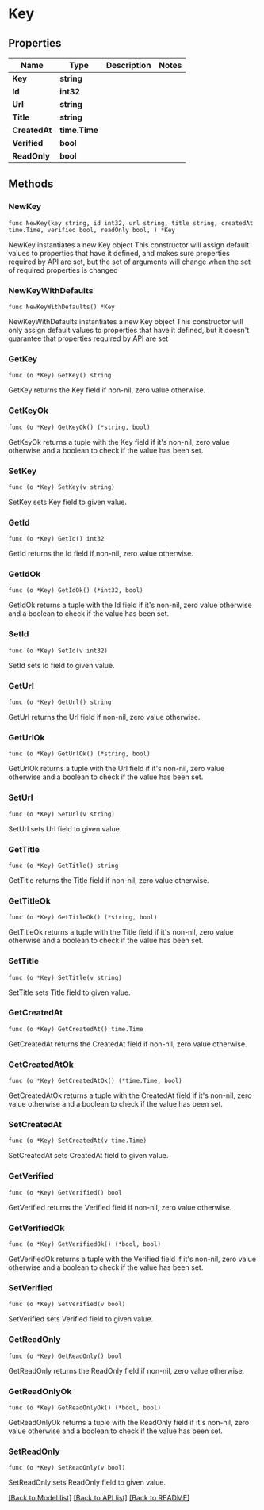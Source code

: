 # Key

## Properties

Name | Type | Description | Notes
------------ | ------------- | ------------- | -------------
**Key** | **string** |  | 
**Id** | **int32** |  | 
**Url** | **string** |  | 
**Title** | **string** |  | 
**CreatedAt** | **time.Time** |  | 
**Verified** | **bool** |  | 
**ReadOnly** | **bool** |  | 

## Methods

### NewKey

`func NewKey(key string, id int32, url string, title string, createdAt time.Time, verified bool, readOnly bool, ) *Key`

NewKey instantiates a new Key object
This constructor will assign default values to properties that have it defined,
and makes sure properties required by API are set, but the set of arguments
will change when the set of required properties is changed

### NewKeyWithDefaults

`func NewKeyWithDefaults() *Key`

NewKeyWithDefaults instantiates a new Key object
This constructor will only assign default values to properties that have it defined,
but it doesn't guarantee that properties required by API are set

### GetKey

`func (o *Key) GetKey() string`

GetKey returns the Key field if non-nil, zero value otherwise.

### GetKeyOk

`func (o *Key) GetKeyOk() (*string, bool)`

GetKeyOk returns a tuple with the Key field if it's non-nil, zero value otherwise
and a boolean to check if the value has been set.

### SetKey

`func (o *Key) SetKey(v string)`

SetKey sets Key field to given value.


### GetId

`func (o *Key) GetId() int32`

GetId returns the Id field if non-nil, zero value otherwise.

### GetIdOk

`func (o *Key) GetIdOk() (*int32, bool)`

GetIdOk returns a tuple with the Id field if it's non-nil, zero value otherwise
and a boolean to check if the value has been set.

### SetId

`func (o *Key) SetId(v int32)`

SetId sets Id field to given value.


### GetUrl

`func (o *Key) GetUrl() string`

GetUrl returns the Url field if non-nil, zero value otherwise.

### GetUrlOk

`func (o *Key) GetUrlOk() (*string, bool)`

GetUrlOk returns a tuple with the Url field if it's non-nil, zero value otherwise
and a boolean to check if the value has been set.

### SetUrl

`func (o *Key) SetUrl(v string)`

SetUrl sets Url field to given value.


### GetTitle

`func (o *Key) GetTitle() string`

GetTitle returns the Title field if non-nil, zero value otherwise.

### GetTitleOk

`func (o *Key) GetTitleOk() (*string, bool)`

GetTitleOk returns a tuple with the Title field if it's non-nil, zero value otherwise
and a boolean to check if the value has been set.

### SetTitle

`func (o *Key) SetTitle(v string)`

SetTitle sets Title field to given value.


### GetCreatedAt

`func (o *Key) GetCreatedAt() time.Time`

GetCreatedAt returns the CreatedAt field if non-nil, zero value otherwise.

### GetCreatedAtOk

`func (o *Key) GetCreatedAtOk() (*time.Time, bool)`

GetCreatedAtOk returns a tuple with the CreatedAt field if it's non-nil, zero value otherwise
and a boolean to check if the value has been set.

### SetCreatedAt

`func (o *Key) SetCreatedAt(v time.Time)`

SetCreatedAt sets CreatedAt field to given value.


### GetVerified

`func (o *Key) GetVerified() bool`

GetVerified returns the Verified field if non-nil, zero value otherwise.

### GetVerifiedOk

`func (o *Key) GetVerifiedOk() (*bool, bool)`

GetVerifiedOk returns a tuple with the Verified field if it's non-nil, zero value otherwise
and a boolean to check if the value has been set.

### SetVerified

`func (o *Key) SetVerified(v bool)`

SetVerified sets Verified field to given value.


### GetReadOnly

`func (o *Key) GetReadOnly() bool`

GetReadOnly returns the ReadOnly field if non-nil, zero value otherwise.

### GetReadOnlyOk

`func (o *Key) GetReadOnlyOk() (*bool, bool)`

GetReadOnlyOk returns a tuple with the ReadOnly field if it's non-nil, zero value otherwise
and a boolean to check if the value has been set.

### SetReadOnly

`func (o *Key) SetReadOnly(v bool)`

SetReadOnly sets ReadOnly field to given value.



[[Back to Model list]](../README.md#documentation-for-models) [[Back to API list]](../README.md#documentation-for-api-endpoints) [[Back to README]](../README.md)


